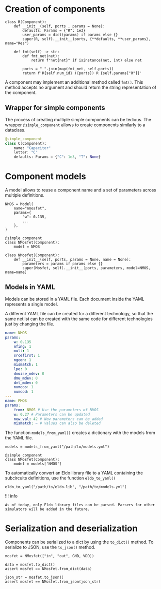 # Creation of components

```{.py3 title="Creation of a simple Resistance"}
class R(Component):
    def __init__(self, ports , params = None):
        defaults: Params = {"R": 1e3}
        user_params = dict(params) if params else {}
        super(R, self).__init__(ports, {**defaults, **user_params}, name="Res")

    def fmt(self) -> str:
        def fmt_net(net):
            return f"net{net}" if isinstance(net, int) else net

        ports = " ".join(map(fmt_net, self.ports))
        return f'R{self.num_id} ({ports}) R {self.params["R"]}'
```

A component may implement an additional method called `fmt()`. This method accepts no argument and should return the string representation of the component.

## Wrapper for simple components

The process of creating multiple simple components can be tedious. The wrapper ``@simple_component`` allows to create components similarly to a dataclass.

```python
@simple_component
class C(Component):
    name: "Capacitor"
    letter: "C"
    defaults: Params = {"C": 1e3, "T": None}
```

# Component models

A model allows to reuse a component name and a set of parameters across multiple definitions.

```{.py3 title="Creation of a NMOS model"}
NMOS = Model(
    name="nmosfet",
    params={
        "w": 0.135,
        ...
    },
)
```

```{.py3 hl_lines="3 8"}
@simple_component
class NMosfet(Component):
    model = NMOS

class NMosfet(Component):
    def __init__(self, ports, params = None, name = None):
        parameters = params if params else {}
        super(Mosfet, self).__init__(ports, parameters, model=NMOS, name=name)
```

## Models in YAML

Models can be stored in a YAML file. Each document inside the YAML represents a single model.

A different YAML file can be created for a different technology, so that the same netlist can be created with the same code for different technologies just by changing the file.


```{.yaml title="Example of a YAML configuration" hl_lines="15"}
name: NMOS
params:
    w: 0.135
    nfing: 1
    mult: 1
    srcefirst: 1
    ngcon: 1
    mismatch: 1
    lpe: 0
    dnoise_mdev: 0
    dmu_mdev: 0
    dvt_mdev: 0
    numcos: 1
    numcod: 1
---
name: PMOS
params:
    from: NMOS # Use the parameters of NMOS
    w: 0.27 # Parameters can be updated
    new_val: 42 # New parameters can be added
    mismatch: ~ # Values can also be deleted
```

The function ``models_from_yaml()`` creates a dictionary with the models from the YAML file.

```{.py3}
models = models_from_yaml("/path/to/models.yml")

@simple_component
class NMosfet(Component):
    model = models['NMOS']
```

To automatically convert an Eldo library file to a YAML containing the subcircuits definitions, use the function ``eldo_to_yaml()``

```{.py3}
eldo_to_yaml("/path/to/eldo.lib", "/path/to/models.yml")
```

!!! info

    As of today, only Eldo library files can be parsed. Parsers for other simulators will be added in the future.


# Serialization and deserialization

Components can be serialized to a dict by using the ``to_dict()`` method. To serialize to JSON, use the ``to_json()`` method.

```{.py3 title="Example of serializing and deserialization"}
mosfet = NMosfet(["in", "out", GND, VDD])

data = mosfet.to_dict()
assert mosfet == NMosfet.from_dict(data)

json_str = mosfet.to_json()
assert mosfet == NMosfet.from_json(json_str)
```
